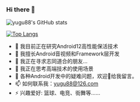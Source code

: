 ### Hi there 👋


![yugu88's GitHub stats](https://github-readme-stats.vercel.app/api?username=yugu88&show_icons=true&theme=highcontrast&count_private=true)

[![Top Langs](https://github-readme-stats.vercel.app/api/top-langs/?username=yugu88&layout=compact)](https://github.com/anuraghazra/github-readme-stats)


- 🔭 我目前正在研究Android12高性能保活技术
- 🌱 我擅长Android音视频和Framework层开发
- 👯 我正在寻求志同道合的朋友...
- 🤔 我正在思考高端技术的使用场景
- 💬 各种Android开发中的疑难问题，欢迎👏给我留言。
- 📫 如何联系我：yugu88@126.com
- ⚡ 兴趣爱好: 篮球、电竞、街舞等……

